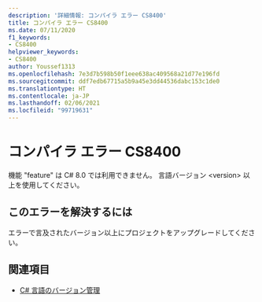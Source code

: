 ```yaml
---
description: '詳細情報: コンパイラ エラー CS8400'
title: コンパイラ エラー CS8400
ms.date: 07/11/2020
f1_keywords:
- CS8400
helpviewer_keywords:
- CS8400
author: Youssef1313
ms.openlocfilehash: 7e3d7b598b50f1eee638ac409568a21d77e196fd
ms.sourcegitcommit: ddf7edb67715a5b9a45e3dd44536dabc153c1de0
ms.translationtype: HT
ms.contentlocale: ja-JP
ms.lasthandoff: 02/06/2021
ms.locfileid: "99719631"
---
```

# <a name="compiler-error-cs8400"></a>コンパイラ エラー CS8400

機能 "feature" は C# 8.0 では利用できません。 言語バージョン \<version> 以上を使用してください。

## <a name="to-correct-this-error"></a>このエラーを解決するには

エラーで言及されたバージョン以上にプロジェクトをアップグレードしてください。

## <a name="see-also"></a>関連項目

- [C# 言語のバージョン管理](../configure-language-version.md)
